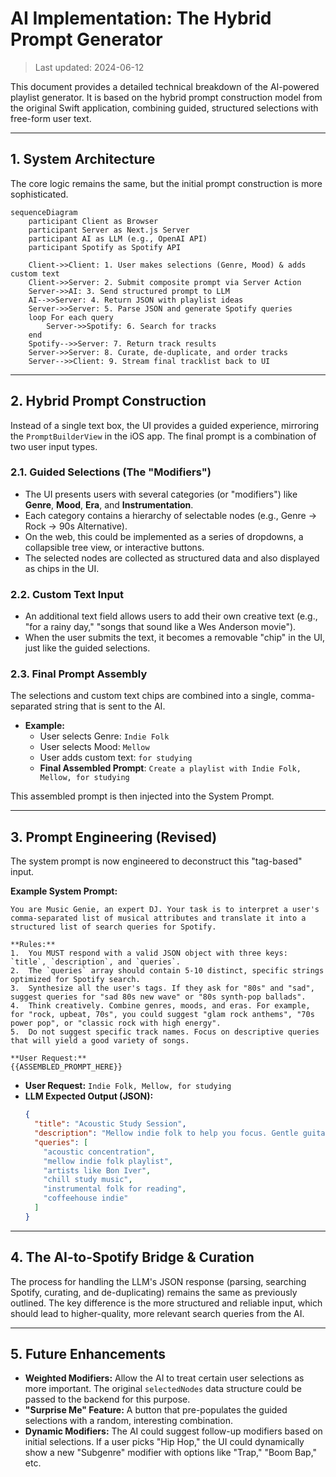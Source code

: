 # AI Implementation: The Hybrid Prompt Generator

> Last updated: 2024-06-12

This document provides a detailed technical breakdown of the AI-powered playlist generator. It is based on the hybrid prompt construction model from the original Swift application, combining guided, structured selections with free-form user text.

---

## 1. System Architecture

The core logic remains the same, but the initial prompt construction is more sophisticated.

```mermaid
sequenceDiagram
    participant Client as Browser
    participant Server as Next.js Server
    participant AI as LLM (e.g., OpenAI API)
    participant Spotify as Spotify API

    Client->>Client: 1. User makes selections (Genre, Mood) & adds custom text
    Client->>Server: 2. Submit composite prompt via Server Action
    Server->>AI: 3. Send structured prompt to LLM
    AI-->>Server: 4. Return JSON with playlist ideas
    Server->>Server: 5. Parse JSON and generate Spotify queries
    loop For each query
        Server->>Spotify: 6. Search for tracks
    end
    Spotify-->>Server: 7. Return track results
    Server->>Server: 8. Curate, de-duplicate, and order tracks
    Server-->>Client: 9. Stream final tracklist back to UI
```

---

## 2. Hybrid Prompt Construction

Instead of a single text box, the UI provides a guided experience, mirroring the `PromptBuilderView` in the iOS app. The final prompt is a combination of two user input types.

### 2.1. Guided Selections (The "Modifiers")

-   The UI presents users with several categories (or "modifiers") like **Genre**, **Mood**, **Era**, and **Instrumentation**.
-   Each category contains a hierarchy of selectable nodes (e.g., Genre → Rock → 90s Alternative).
-   On the web, this could be implemented as a series of dropdowns, a collapsible tree view, or interactive buttons.
-   The selected nodes are collected as structured data and also displayed as chips in the UI.

### 2.2. Custom Text Input

-   An additional text field allows users to add their own creative text (e.g., "for a rainy day," "songs that sound like a Wes Anderson movie").
-   When the user submits the text, it becomes a removable "chip" in the UI, just like the guided selections.

### 2.3. Final Prompt Assembly

The selections and custom text chips are combined into a single, comma-separated string that is sent to the AI.

-   **Example:**
    -   User selects Genre: `Indie Folk`
    -   User selects Mood: `Mellow`
    -   User adds custom text: `for studying`
    -   **Final Assembled Prompt**: `Create a playlist with Indie Folk, Mellow, for studying`

This assembled prompt is then injected into the System Prompt.

---

## 3. Prompt Engineering (Revised)

The system prompt is now engineered to deconstruct this "tag-based" input.

**Example System Prompt:**
```
You are Music Genie, an expert DJ. Your task is to interpret a user's comma-separated list of musical attributes and translate it into a structured list of search queries for Spotify.

**Rules:**
1.  You MUST respond with a valid JSON object with three keys: `title`, `description`, and `queries`.
2.  The `queries` array should contain 5-10 distinct, specific strings optimized for Spotify search.
3.  Synthesize all the user's tags. If they ask for "80s" and "sad", suggest queries for "sad 80s new wave" or "80s synth-pop ballads".
4.  Think creatively. Combine genres, moods, and eras. For example, for "rock, upbeat, 70s", you could suggest "glam rock anthems", "70s power pop", or "classic rock with high energy".
5.  Do not suggest specific track names. Focus on descriptive queries that will yield a good variety of songs.

**User Request:**
{{ASSEMBLED_PROMPT_HERE}}
```

-   **User Request:** `Indie Folk, Mellow, for studying`
-   **LLM Expected Output (JSON):**
    ```json
    {
      "title": "Acoustic Study Session",
      "description": "Mellow indie folk to help you focus. Gentle guitars and soft vocals for late-night productivity.",
      "queries": [
        "acoustic concentration",
        "mellow indie folk playlist",
        "artists like Bon Iver",
        "chill study music",
        "instrumental folk for reading",
        "coffeehouse indie"
      ]
    }
    ```

---

## 4. The AI-to-Spotify Bridge & Curation

The process for handling the LLM's JSON response (parsing, searching Spotify, curating, and de-duplicating) remains the same as previously outlined. The key difference is the more structured and reliable input, which should lead to higher-quality, more relevant search queries from the AI.

---

## 5. Future Enhancements

-   **Weighted Modifiers:** Allow the AI to treat certain user selections as more important. The original `selectedNodes` data structure could be passed to the backend for this purpose.
-   **"Surprise Me" Feature:** A button that pre-populates the guided selections with a random, interesting combination.
-   **Dynamic Modifiers:** The AI could suggest follow-up modifiers based on initial selections. If a user picks "Hip Hop," the UI could dynamically show a new "Subgenre" modifier with options like "Trap," "Boom Bap," etc. 